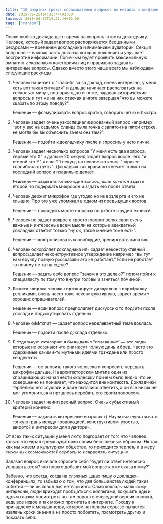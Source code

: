 ```yaml
---
title: "10 смертных грехов спрашивателей вопросов на митапах и конференциях"
date: 2019-09-25T14:31:44+03:00
lastmod: 2019-09-25T14:31:44+03:00
tags: ["random"]
---
```


После любого доклада дают время на вопросы-ответы докладчику. Человек, который задает вопрос распоряжается бесценными ресурсами — временем докладчика и вниманием аудитории. Секция вопросов — важная часть доклада которая дополняет и улучшает восприятие информации. Логичным будет проявить максимальную эмпатию к указанным категориям лиц и правильно задавать интересные вопросы. Однако вместо этого чаще всего мы наблюдаем следующие расклады:


1.  Человек начинает с "спасибо за за доклад, очень интересно, у меня есть вот такая ситуация" и дальше начинает расползаться на несколько минут, повторяя одно и то же, задавая риторические вопросы и тут же на них отвечая в итоге завершая "что вы можете сказать по этому поводу?".

    Решение — формулировать вопрос кратко, говорить четко и быстро.

2.  Человек задает очень узкоспециализированный вопрос например "вот у вас на седьмом слайде была точка с запятой на пятой строке, не могли бы вы объяснить зачем она там?".  

    Решение — подойти к докладчику после и спросить у него лично.  

3.  Человек задает несколько вопросов "У меня есть два вопроса, первый это Х" и дальше 20 секунд задает вопрос после чего "и второй это Y" и еще 20 секунд на вопрос а в конце "заранее спасибо за ответы". Докладчик как правило отвечает только на последний вопрос и правильно делает.  

    Решение — задавать только один вопрос, если хочется задать второй, то подержать микрофон и задать его после ответа.  

4.  Человек держит микрофон где угодно но не возле рта и его не слышно. Про это уже [упоминал](/post/presentation-notes-for-junior-speaker/) в одном из предыдущих постов.  

    Решение — проводить мастер-классы по работе с аудиотехникой.  

5.  Человек не задает вопрос а просто говорит вслух свои очень важные и интересные всем мысли на которые адекватный докладчик ответит только "ну ок, такое мнение тоже есть".  

    Решение — контролировать словоблудие, тренировать эмпатию.  

6.  Человек оскорбляет докладчика или задает неконструктивный вопрос/делает неконструктивное утверждение например "вы тут нам ерунду полную рассказали это не работает." Если не работает то почему не ты на сцене?  

    Решение — задать себе вопрос "зачем я это делаю?" потом пойти к специалисту по тому что внутри головы и заняться починкой.  

7.  Вместо вопроса человек провоцирует дискуссию и переброску репликами, очень часто тоже неконструктивную, ворует время у хороших спрашивателей.  

    Решение — если вопрос предполагает дискуссию то подойти после доклада и подискутировать отдельно.  

8.  Человек оффтопит — задает вопрос нерелевантный теме доклада.  

    Решение — подойти после доклада отдельно.  

9.  В отдельную категорию я бы выделил "поехавших" — это люди которые не осознают что они несут полную дичь и бред. Часто это одержимые какими-то мутными идеями граждане или просто неадекваты.  

    Решение — остановить такого человека и попросить передать микрофон дальше. На архитекторском митапе один из спрашивающих начал нести околесицу причем было видно что он совершенно не понимает, что находится вне контекста. Докладчики терпеливо его слушали и даже пытались ответить, а он все никак не мог угомониться и пришлось перебить его своим вопросом.  

10. Человек задает неинтересный вопрос. Очень субъективный критерий конечно.  

    Решение — задавать интересные вопросы =) Научиться чувствовать тонкую грань между провокацией, конструктивом, узостью, широтой и интересом для аудитории.  


От всех таких ситуаций у меня люто подгорает от того что человек только что украл время аудитории своим бесполезным вбросом. Но так как мы живем в культурном обществе, то приходится терпеть и в меру скромных возможностей вербально исправлять ситуацию.

Задавая вопрос вначале спросите себя "будет ли ответ интересно услышать всем? что нового добавит мой вопрос к уже сказанному?"

Забавно, что всегда, когда на сложных щщах пишу о докладах-конференциях, то забываю о том, что для большинства людей такие события — лишь повод для нетворкинга. Сами доклады мало кому интересны, люди приходят пообщаться с коллегами, покушать еды и одним глазом посмотреть чо там нового в очередной версии спринга, ведь все новое и так можно прочитать в интернете. Походу я принадлежу к меньшинству, которое на полном серьезе пытается извлечь крохи знания а не просто поболтать, посмотреть других и показать себя.